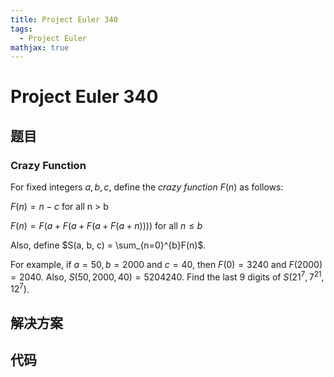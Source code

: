 ```yaml
---
title: Project Euler 340
tags:
  - Project Euler
mathjax: true
---
```

<escape><!-- more --></escape>
    




# Project Euler 340
## 题目
### Crazy Function

For fixed integers $a, b, c$, define the *crazy function* $F(n)$ as follows:

$F(n) = n - c$ for all n > b

$F(n) = F(a + F(a + F(a + F(a + n))))$ for all $n \le b$

Also, define $S(a, b, c) = \sum_{n=0}^{b}F(n)$.

For example, if $a = 50, b = 2000$ and $c = 40$, then $F(0) = 3240$ and $F(2000) = 2040$. Also, $S(50, 2000, 40) = 5204240$.
Find the last $9$ digits of $S(21^7, 7^{21}, 12^7)$.


## 解决方案


## 代码


